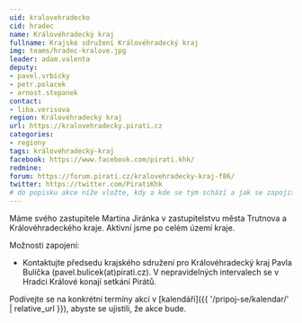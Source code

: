 ```yaml
---
uid: kralovehradecko
cid: hradec
name: Královéhradecký kraj
fullname: Krajské sdružení Královéhradecký kraj
img: teams/hradec-kralove.jpg
leader: adam.valenta
deputy:
- pavel.vrbicky
- petr.polacek
- arnost.stepanek
contact:
- liba.verisova
region: Královéhradecký kraj
url: https://kralovehradecky.pirati.cz
categories:
- regiony
tags: královéhradecký-kraj
facebook: https://www.facebook.com/pirati.khk/
redmine:
forum: https://forum.pirati.cz/kralovehradecky-kraj-f86/
twitter: https://twitter.com/PiratiKhk
# do popisku akce níže vložte, kdy a kde se tým schází a jak se zapojit
---
```


Máme svého zastupitele Martina Jiránka v zastupitelstvu města Trutnova a Královéhradeckého kraje. Aktivní jsme po celém území kraje.

Možnosti zapojení:

* Kontaktujte předsedu krajského sdružení pro Královéhradecký kraj Pavla Bulíčka (pavel.bulicek(at)pirati.cz). V nepravidelných intervalech se v Hradci Králové konají setkání Pirátů.

Podívejte se na konkrétní termíny akcí v [kalendáři]({{ '/pripoj-se/kalendar/' | relative_url }}),
abyste se ujistili, že akce bude.
